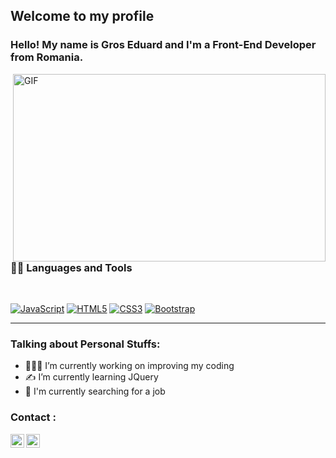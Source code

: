 
    
## Welcome to my profile

 ### Hello! My name is Gros Eduard and I'm a Front-End Developer from Romania.


  <img align="right" alt="GIF" width="500px" height="300px" src="https://c.tenor.com/OL1Tft1hOIIAAAAd/coding-typing.gif" />
  
### 👨‍💻 Languages and Tools

<br />

[![JavaScript](https://img.shields.io/badge/-JavaScript-black?style=flat&logo=javascript&link=https://github.com/gedi234)](https://github.com/gedi234) 
[![HTML5](https://img.shields.io/badge/-HTML5-E34F26?style=flat&logo=html5&logoColor=white&link=https://github.com/gedi234)](https://github.com/gedi234) 
[![CSS3](https://img.shields.io/badge/-CSS3-1572B6?style=flat&logo=css3&link=https://github.com/gedi234)](https://github.com/gedi234) 
[![Bootstrap](https://img.shields.io/badge/-Bootstrap-563D7C?style=flat&logo=bootstrap&link=https://github.com/gedi234)](https://github.com/gedi234) 

<hr>

### Talking about Personal Stuffs:
<ul>
  <li>👨🏽‍💻 I’m currently working on improving my coding </li>
  <li>✍️ I’m currently learning JQuery </li>
    <li>🔎 I'm currently searching for a job </li>
  </ul>


### Contact :
<a href="https://www.linkedin.com/in/eduard-gros-a914371ab/">
  <img align="left" alt="Gros Eduard" width="22px" src="https://cdn.jsdelivr.net/npm/simple-icons@v3/icons/linkedin.svg" />
</a>
<a href="https://www.instagram.com/groseduard/">
  <img align="left" alt="Gros Eduard" width="22px" src="https://cdn.jsdelivr.net/npm/simple-icons@v3/icons/instagram.svg" />
</a>

 

